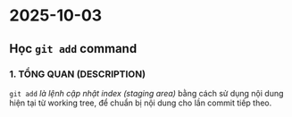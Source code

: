 # 2025-10-03 
## Học `git add` command
### 1. TỔNG QUAN (DESCRIPTION)
`git add` *là lệnh cập nhật index (staging area)* bằng cách sử dụng nội dung hiện tại từ working tree, để chuẩn bị nội dung cho lần commit tiếp theo.

